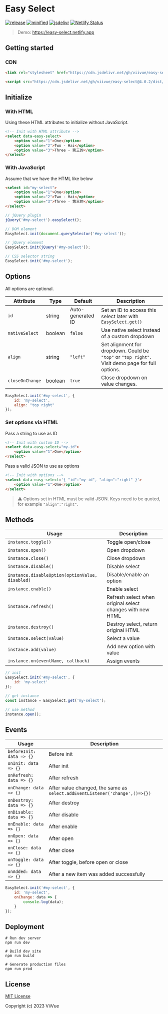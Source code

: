 # Easy Select

[![release](https://badgen.net/github/release/viivue/easy-select/)](https://github.com/viivue/easy-select/releases/latest)
[![minified](https://badgen.net/badge/minified/9KB/cyan)](https://www.jsdelivr.com/package/gh/viivue/easy-select)
[![jsdelivr](https://data.jsdelivr.com/v1/package/gh/viivue/easy-select/badge?style=rounded)](https://www.jsdelivr.com/package/gh/viivue/easy-select)
[![Netlify Status](https://api.netlify.com/api/v1/badges/84c6ed49-b3f3-450b-857a-ec904db724b7/deploy-status)](https://app.netlify.com/sites/easy-select/deploys)

> Demo: https://easy-select.netlify.app

## Getting started

### CDN

```html
<link rel="stylesheet" href="https://cdn.jsdelivr.net/gh/viivue/easy-select@4.0.2/dist/easy-select.min.css">

<script src="https://cdn.jsdelivr.net/gh/viivue/easy-select@4.0.2/dist/easy-select.min.js"></script>
```

## Initialize

### With HTML

Using these HTML attributes to initialize without JavaScript.

```html
<!-- Init with HTML attribute -->
<select data-easy-select>
    <option value="1">One</option>
    <option value="2">Two - Hai</option>
    <option value="3">Three - 第三的</option>
</select>
```

### With JavaScript

Assume that we have the HTML like below

```html
<select id="my-select">
    <option value="1">One</option>
    <option value="2">Two - Hai</option>
    <option value="3">Three - 第三的</option>
</select>
```

```js
// jQuery plugin
jQuery('#my-select').easySelect();

// DOM element
EasySelect.init(document.querySelector('#my-select'));

// jQuery element
EasySelect.init(jQuery('#my-select'));

// CSS selector string
EasySelect.init('#my-select');
```

## Options

All options are optional.

| Attribute       | Type    | Default           | Description                                                                                      | 
|-----------------|---------|-------------------|--------------------------------------------------------------------------------------------------|
| `id`            | string  | Auto-generated ID | Set an ID to access this select later with `EasySelect.get()`                                    |
| `nativeSelect`  | boolean | `false`           | Use native select instead of a custom dropdown                                                   |
| `align`         | string  | `"left"`          | Set alignment for dropdown. Could be `"top"` or `"top right"`. Visit demo page for full options. |
| `closeOnChange` | boolean | `true`            | Close dropdown on value changes.                                                                 |

```js
EasySelect.init('#my-select', {
    id: 'my-select',
    align: "top right"
});
```

### Set options via HTML

Pass a string to use as ID

```html
<!-- Init with custom ID -->
<select data-easy-select="my-id">
    <option value="1">One</option>
</select>
```

Pass a valid JSON to use as options

```html
<!-- Init with options -->
<select data-easy-select='{ "id":"my-id", "align":"right" }'>
    <option value="1">One</option>
</select>
```

> ⚠️ Options set in HTML must be valid JSON. Keys need to be quoted, for example `"align":"right"`.


## Methods

| Usage                                           | Description                                               | 
|-------------------------------------------------|-----------------------------------------------------------|
| `instance.toggle()`                             | Toggle open/close                                         |
| `instance.open()`                               | Open dropdown                                             |
| `instance.close()`                              | Close dropdown                                            |
| `instance.disable()`                            | Disable select                                            |
| `instance.disableOption(optionValue, disabled)` | Disable/enable an option                                  |
| `instance.enable()`                             | Enable select                                             |
| `instance.refresh()`                            | Refresh select when original select changes with new HTML |
| `instance.destroy()`                            | Destroy select, return original HTML                      |
| `instance.select(value)`                        | Select a value                                            |
| `instance.add(value)`                           | Add new option with value                                 |
| `instance.on(eventName, callback)`              | Assign events                                             |

```js
// init
EasySelect.init('#my-select', {
    id: 'my-select'
});

// get instance
const instance = EasySelect.get('my-select');

// use method
instance.open();
```

## Events

| Usage                    | Description                                                                 | 
|--------------------------|-----------------------------------------------------------------------------|
| `beforeInit: data => {}` | Before init                                                                 |
| `onInit: data => {}`     | After init                                                                  |
| `onRefresh: data => {}`  | After refresh                                                               |
| `onChange: data => {}`   | After value changed, the same as `select.addEventListener('change',()=>{})` |
| `onDestroy: data => {}`  | After destroy                                                               |
| `onDisable: data => {}`  | After disable                                                               |
| `onEnable: data => {}`   | After enable                                                                |
| `onOpen: data => {}`     | After open                                                                  |
| `onClose: data => {}`    | After close                                                                 |
| `onToggle: data => {}`   | After toggle, before open or close                                          |
| `onAdded: data => {}`    | After a new item was added successfully                                     |

```js
EasySelect.init('#my-select', {
    id: 'my-select',
    onChange: data => {
        console.log(data);
    }
});
```

## Deployment

```shell
# Run dev server
npm run dev

# Build dev site
npm run build

# Generate production files
npm run prod
```

## License

[MIT License](https://github.com/viivue/easy-select/blob/main/LICENSE)

Copyright (c) 2023 ViiVue
